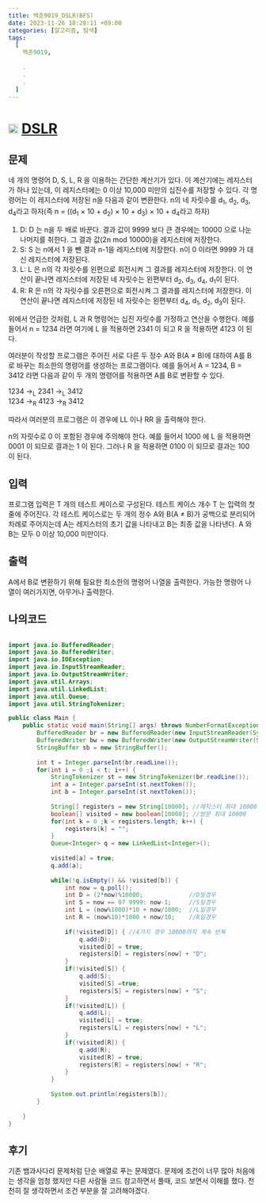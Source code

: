 ```yaml
---
title: 백준9019_DSLR(BFS)
date: 2023-11-26 18:28:11 +09:00
categories: [알고리즘, 탐색]
tags:
  [
    백준9019,
    
    .
    .
    .
  ]
---
```


# <img width="20px"  src="https://d2gd6pc034wcta.cloudfront.net/tier/12.svg" class="solvedac-tier"> [DSLR](https://www.acmicpc.net/problem/9019) 



## 문제
<p>네 개의 명령어 D, S, L, R 을 이용하는 간단한 계산기가 있다. 이 계산기에는 레지스터가 하나 있는데, 이 레지스터에는 0 이상 10,000 미만의 십진수를 저장할 수 있다. 각 명령어는 이 레지스터에 저장된 n을 다음과 같이 변환한다. n의 네 자릿수를 d<sub>1</sub>, d<sub>2</sub>, d<sub>3</sub>, d<sub>4</sub>라고 하자(즉 n = ((d<sub>1</sub> × 10 + d<sub>2</sub>) × 10 + d<sub>3</sub>) × 10 + d<sub>4</sub>라고 하자)</p>

<ol>
	<li>D: D 는 n을 두 배로 바꾼다. 결과 값이 9999 보다 큰 경우에는 10000 으로 나눈 나머지를 취한다. 그 결과 값(2n mod 10000)을 레지스터에 저장한다.</li>
	<li>S: S 는 n에서 1 을 뺀 결과 n-1을 레지스터에 저장한다. n이 0 이라면 9999 가 대신 레지스터에 저장된다.</li>
	<li>L: L 은 n의 각 자릿수를 왼편으로 회전시켜 그 결과를 레지스터에 저장한다. 이 연산이 끝나면 레지스터에 저장된 네 자릿수는 왼편부터 d<sub>2</sub>, d<sub>3</sub>, d<sub>4</sub>, d<sub>1</sub>이 된다.</li>
	<li>R: R 은 n의 각 자릿수를 오른편으로 회전시켜 그 결과를 레지스터에 저장한다. 이 연산이 끝나면 레지스터에 저장된 네 자릿수는 왼편부터 d<sub>4</sub>, d<sub>1</sub>, d<sub>2</sub>, d<sub>3</sub>이 된다.</li>
</ol>

<p>위에서 언급한 것처럼, L 과 R 명령어는 십진 자릿수를 가정하고 연산을 수행한다. 예를 들어서 n = 1234 라면 여기에 L 을 적용하면 2341 이 되고 R 을 적용하면 4123 이 된다.</p>

<p>여러분이 작성할 프로그램은 주어진 서로 다른 두 정수 A와 B(A ≠ B)에 대하여 A를 B로 바꾸는 최소한의 명령어를 생성하는 프로그램이다. 예를 들어서 A = 1234, B = 3412 라면 다음과 같이 두 개의 명령어를 적용하면 A를 B로 변환할 수 있다.</p>

<p>1234 →<sub>L</sub> 2341 →<sub>L</sub> 3412<br>
1234 →<sub>R</sub> 4123 →<sub>R</sub> 3412</p>

<p>따라서 여러분의 프로그램은 이 경우에 LL 이나 RR 을 출력해야 한다.</p>

<p>n의 자릿수로 0 이 포함된 경우에 주의해야 한다. 예를 들어서 1000 에 L 을 적용하면 0001 이 되므로 결과는 1 이 된다. 그러나 R 을 적용하면 0100 이 되므로 결과는 100 이 된다.</p>

## 입력
<p>프로그램 입력은 T 개의 테스트 케이스로 구성된다. 테스트 케이스 개수 T 는 입력의 첫 줄에 주어진다. 각 테스트 케이스로는 두 개의 정수 A와 B(A ≠ B)가 공백으로 분리되어 차례로 주어지는데 A는 레지스터의 초기 값을 나타내고 B는 최종 값을 나타낸다. A 와 B는 모두 0 이상 10,000 미만이다.</p>

## 출력
<p>A에서 B로 변환하기 위해 필요한 최소한의 명령어 나열을 출력한다. 가능한 명령어 나열이 여러가지면, 아무거나 출력한다.</p>

## 나의코드

```java

import java.io.BufferedReader;
import java.io.BufferedWriter;
import java.io.IOException;
import java.io.InputStreamReader;
import java.io.OutputStreamWriter;
import java.util.Arrays;
import java.util.LinkedList;
import java.util.Queue;
import java.util.StringTokenizer;

public class Main {
	public static void main(String[] args) throws NumberFormatException, IOException {
		BufferedReader br = new BufferedReader(new InputStreamReader(System.in));
		BufferedWriter bw = new BufferedWriter(new OutputStreamWriter(System.out));
		StringBuffer sb = new StringBuffer();
		
		int t = Integer.parseInt(br.readLine());
		for(int i = 0 ;i < t; i++) {
			StringTokenizer st = new StringTokenizer(br.readLine());
			int a = Integer.parseInt(st.nextToken());
			int b = Integer.parseInt(st.nextToken());
			
			String[] registers = new String[10000]; //레지스터 최대 10000
			boolean[] visited = new boolean[10000]; //방문 최대 10000
			for(int k = 0 ;k < registers.length; k++) {
				registers[k] = "";
			}
			Queue<Integer> q = new LinkedList<Integer>(); 
			
			visited[a] = true;
			q.add(a);
			
			while(!q.isEmpty() && !visited[b]) {
				int now = q.poll();
				int D = (2*now)%10000;             //D일경우
				int S = now == 0? 9999: now-1;     //S일경우
				int L = (now%1000)*10 + now/1000;  //L일경우
				int R = (now%10)*1000 + now/10;    //R일경우
				
				if(!visited[D]) { //4가지 경우 10000까지 계속 반복
					q.add(D);
					visited[D] = true;
					registers[D] = registers[now] + "D";  
				}
				if(!visited[S]) {
					q.add(S);
					visited[S] =true;
					registers[S] = registers[now] + "S";
				}
				if(!visited[L]) {
					q.add(L);
					visited[L] = true;
					registers[L] = registers[now] + "L";
				}
				if(!visited[R]) {
					q.add(R);
					visited[R] = true;
					registers[R] = registers[now] + "R";
				}
			}
	
			System.out.println(registers[b]);
		}
		
	}
}
```

## 후기
<p> 기존 뱀과사다리 문제처럼 단순 배열로 푸는 문제였다. 문제에 조건이 너무 많아 처음에는 생각을 엄청 했지만 다른 사람들 코드 참고하면서 풀때, 코드 보면서 이해를 했다. 천천히 잘 생각하면서 조건 부분을 잘 고려해야겠다.</p>